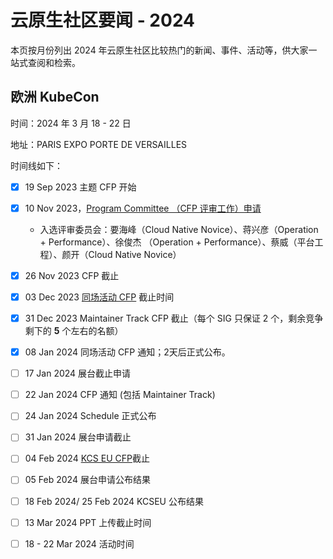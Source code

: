 # 云原生社区要闻 - 2024

本页按月份列出 2024 年云原生社区比较热门的新闻、事件、活动等，供大家一站式查阅和检索。

## 欧洲 KubeCon

时间：2024 年 3 月 18 - 22 日

地址：PARIS EXPO PORTE DE VERSAILLES

时间线如下：

- [x] 19 Sep 2023 主题 CFP 开始

- [x] 10 Nov 2023，[Program Committee （CFP 评审工作）申请](https://forms.gle/ee5pX7847Xpb6SB36)

    - 入选评审委员会：要海峰（Cloud Native Novice）、蒋兴彦（Operation + Performance）、徐俊杰 （Operation + Performance）、蔡威（平台工程）、颜开（Cloud Native Novice）

- [x] 26 Nov 2023 CFP 截止

- [x] 03 Dec 2023 [同场活动 CFP](https://events.linuxfoundation.org/kubecon-cloudnativecon-europe/co-located-events/cfp-colocated-events/) 截止时间

- [x] 31 Dec 2023 Maintainer Track CFP 截止（每个 SIG 只保证 2 个，剩余竞争剩下的 **5** 个左右的名额）

- [x] 08 Jan 2024 同场活动 CFP 通知；2天后正式公布。

- [ ] 17 Jan 2024 展台截止申请

- [ ] 22 Jan 2024 CFP 通知 (包括 Maintainer Track)

- [ ] 24 Jan 2024 Schedule 正式公布

- [ ] 31 Jan 2024 展台申请截止

- [ ] 04 Feb 2024 [KCS EU CFP](https://docs.google.com/forms/d/e/1FAIpQLSfndK6hEDUQlC75_fol0NotaK_FrSC1D1EB-GTP3AsLpRecjw/viewform)截止

- [ ] 05 Feb 2024 展台申请公布结果

- [ ] 18 Feb 2024/ 25 Feb 2024 KCSEU 公布结果

- [ ] 13 Mar 2024 PPT 上传截止时间

- [ ] 18 - 22 Mar 2024 活动时间
